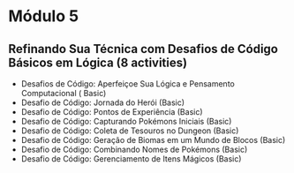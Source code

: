 # Módulo 5

## Refinando Sua Técnica com Desafios de Código Básicos em Lógica (8 activities)

- Desafios de Código: Aperfeiçoe Sua Lógica e Pensamento Computacional ( Basic)
- Desafio de Código: Jornada do Herói (Basic)
- Desafio de Código: Pontos de Experiência (Basic)
- Desafio de Código: Capturando Pokémons Iniciais (Basic)
- Desafio de Código: Coleta de Tesouros no Dungeon (Basic)
- Desafio de Código: Geração de Biomas em um Mundo de Blocos (Basic)
- Desafio de Código: Combinando Nomes de Pokémons (Basic)
- Desafio de Código: Gerenciamento de Itens Mágicos (Basic)
